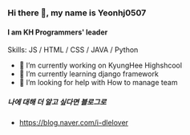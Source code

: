 ### Hi there 👋, my name is Yeonhj0507
#### I am KH Programmers' leader

Skills: JS / HTML / CSS / JAVA / Python

- 🔭 I’m currently working on KyungHee Highshcool 
- 🌱 I’m currently learning django framework 
- 🤔 I’m looking for help with How to manage team 

##### 나에 대해 더 알고 싶다면 블로그로
- https://blog.naver.com/i-dlelover
